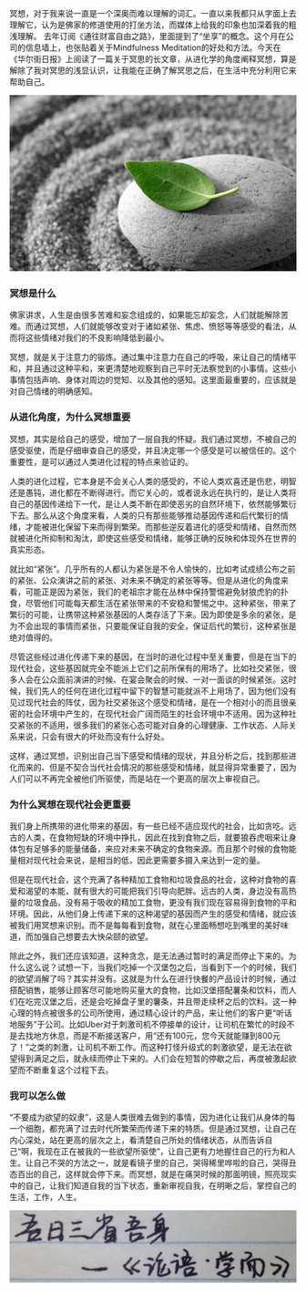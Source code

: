 冥想，对于我来说一直是一个深奥而难以理解的词汇。一直以来我都只从字面上去理解它，认为是佛家的修道使用的打坐方法，而媒体上给我的印象也加深着我的粗浅理解。
去年订阅《通往财富自由之路》，里面提到了“坐享”的概念。这个月在公司的信息墙上，也张贴着关于Mindfulness Meditation的好处和方法。今天在《华尔街日报》上阅读了一篇关于冥思的长文章，从进化学的角度阐释冥想，算是解除了我对冥思的浅显认识，让我能在正确了解冥思之后，在生活中充分利用它来帮助自己。

![](/img/冥思和达尔文/1.jpg)

### 冥想是什么

佛家讲求，人生是由很多苦难和妄念组成的，如果能忘却妄念，人们就能解除苦难。而通过冥想，人们就能够改变对于诸如紧张、焦虑、愤怒等等感受的看法，从而将这些情绪对我们的不良影响降低到最小。

冥想，就是关于注意力的锻炼。通过集中注意力在自己的呼吸，来让自己的情绪平和，并且通过这种平和，来更清楚地观察到自己平时无法察觉到的小事情。这些小事情包括声响、身体对周边的觉知、以及其他的感知。这里面最重要的，应该就是对自己情绪的明确感知。

### 从进化角度，为什么冥想重要
冥想，其实是给自己的感受，增加了一层自我的怀疑。我们通过冥想，不被自己的感受驱使，而是仔细审查自己的感受，并且决定哪一个感受是可以被信任的。这个重要性，是可以通过人类进化过程的特点来验证的。

人类的进化过程，它本身是不会关心人类的感受的，不论人类欢喜还是伤悲，明智还是愚钝，进化都在不断得进行。而它关心的，或者说永远在执行的，是让人类将自己的基因传递给下一代，是让人类不断在即使恶劣的自然环境下，依然能够繁衍下去。那么从这个角度来看，人类的只有那些能够推动基因传递和后代繁衍的情绪，才能被进化保留下来而得到繁荣。而那些逆反着进化的感受和情绪，自然而然就被进化所抑制和淘汰，即使这些感受和情绪，能够正确的反映和体现外在世界的真实形态。

就比如“紧张”。几乎所有的人都认为紧张是不令人愉快的，比如考试成绩公布之前的紧张、公众演讲之前的紧张、对未来不确定的紧张等等。但是从进化的角度来看，可能正是因为紧张，我们的老祖宗才能在丛林中保持警惕避免豺狼虎豹的扑食，尽管他们可能每天都生活在紧张带来的不安稳和警惕之中。这种紧张，带来了繁衍的可能，让携带这种紧张基因的人类存活了下来。因为即使是多余的紧张，是为不会出现的事情而紧张，只要能保证自我的安全，保证后代的繁衍，这种紧张是绝对值得的。

尽管这些经过进化传递下来的基因，在当时的进化过程中至关重要，但是在当下的现代社会，这些基因就完全不能派上它们之前所保有的用场了。比如社交紧张，很多人会在公众面前演讲的时候、在宴会聚会的时候、一对一面谈的时候紧张。这时候，我们先人的任何在进化过程中留下的智慧可能就派不上用场了，因为他们没有见过现代社会的阵仗，因为社交紧张这个感受和情绪，是在一个相对小的而且很亲密的社会环境中产生的，在现代社会广阔而陌生的社会环境中不适用。因为这种社交紧张的不适用，很多我们的紧张心态可能对自身的心理健康、工作状态、人际关系来说，只会有很大的坏处而没有什么好处。

这样，通过冥想，识别出自己当下感受和情绪的现状，并且分析之后，找到那些进化而来的、但是不契合当代社会情况的那些感受和情绪，就显得异常重要了，因为人们可以不再完全被他们所驱使，而是站在一个更高的层次上审视自己。

### 为什么冥想在现代社会更重要

我们身上所携带的进化带来的基因，有一些已经不适应现代的社会，比如贪吃。远古的人类，在食物短缺的环境中挣扎，因此在找到食物之后，就要狼吞虎咽来让身体包有足够多的能量储备，来应对未来不确定的食物来源。而且那个时候的食物能量相对现代社会来说，是相当的低，因此更需要多摄入来达到一定的量。

但是在现代社会，这个充满了各种精加工食物和垃圾食品的社会，这种对食物的喜爱和渴望的本能，就有很大的可能把我们引导向肥胖。远古的人类，身边没有高热量的垃圾食品，没有易于吸收的精加工食物，更没有我们现在容易得到食物的平和环境。因此，从他们身上传递下来的这种渴望的基因而产生的感受和情绪，就应该被我们用冥想来识别。而不是每每看到食物，就在心里面畅想吃到嘴里的美好味道，而加强自己想要去大快朵颐的欲望。

除此之外，我们还应该知道，这种贪念，是无法通过暂时的满足而停止下来的。为什么这么说？试想一下，当我们吃掉一个汉堡包之后，当看到下一个的时候，我们的欲望消解了吗？其实并没有。这就是为什么在进行快餐的产品设计的时候，通过搭配销售，能够让顾客尽可能地购买量大的食物，比如汉堡搭配薯条和饮料，而人们在吃完汉堡之后，还是会吃掉盘子里的薯条，并且带走续杯之后的饮料。这一种心理的特点被很多的公司所使用，通过精心设计的产品，来让他们的客户更“听话地服务”于公司。比如Uber对于刺激司机不停接单的设计，让司机在繁忙的时段不是去找地方休息，而是不断接送客户，用“还有100元，您今天就能赚到800元了！”之类的刺激，让司机不断工作。而这种打怪升级式的刺激欲望，是无法在欲望得到满足之后，就永续而停止下来的。人们会在短暂的停歇之后，再度被激起欲望而不断重复这个过程下去。

### 我可以怎么做

“不要成为欲望的奴隶”，这是人类很难去做到的事情，因为进化让我们从身体的每一个细胞，都充满了过去时代所繁荣而传递下来的特质。但是通过冥想，让自己在内心深处，站在更高的层次之上，看清楚自己所处的情绪状态，从而告诉自己“啊，我现在正在被我的一些欲望所驱使”，让自己更有力地握住自己的行为和人生。让自己不哭的方法之一，就是看镜子里的自己，哭得稀里哗啦的自己，哭得丑态百出的自己，这样就会停下来。而冥想，就是在痛哭时候的那面明镜，照亮现实中的自己，让我们知道自我的当下状态，重新审视自我，在明晰之后，掌控自己的生活，工作，人生。

![](/img/冥思和达尔文/2.jpg)
